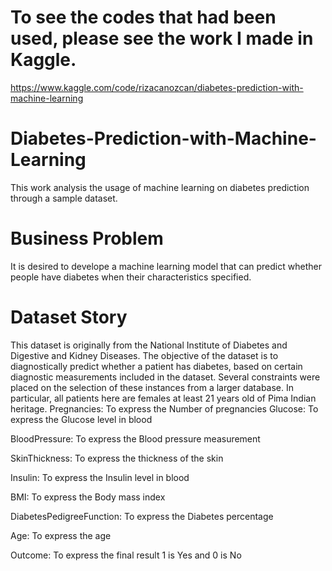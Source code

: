 # To see the codes that had been used, please see the work I made in Kaggle.
https://www.kaggle.com/code/rizacanozcan/diabetes-prediction-with-machine-learning

# Diabetes-Prediction-with-Machine-Learning
This work analysis the usage of machine learning on diabetes prediction through a sample dataset.

# Business Problem
It is desired to develope a machine learning model that can predict whether people have diabetes when their characteristics specified.

# Dataset Story
This dataset is originally from the National Institute of Diabetes and Digestive and Kidney Diseases. The objective of the dataset is to diagnostically predict whether a patient has diabetes, based on certain diagnostic measurements included in the dataset. Several constraints were placed on the selection of these instances from a larger database. In particular, all patients here are females at least 21 years old of Pima Indian heritage. Pregnancies: To express the Number of pregnancies 
Glucose: To express the Glucose level in blood

BloodPressure: To express the Blood pressure measurement

SkinThickness: To express the thickness of the skin

Insulin: To express the Insulin level in blood

BMI: To express the Body mass index

DiabetesPedigreeFunction: To express the Diabetes percentage

Age: To express the age 

Outcome: To express the final result 1 is Yes and 0 is No
